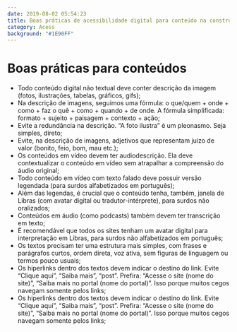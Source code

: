 ```yaml
---
date: 2019-08-02 05:54:23
title: Boas práticas de acessibilidade digital para conteúdo na construção de site
category: Acess
background: "#1E90FF"
---
```


# Boas práticas para conteúdos

<ul>
<li>Todo conteúdo digital não textual deve conter descrição da imagem (fotos, ilustrações, tabelas, gráficos, gifs);</li>
<li>Na descrição de imagens, seguimos uma fórmula: o que/quem + onde + como + faz o quê + como + quando + de onde. A fórmula simplificada: formato + sujeito + paisagem + contexto + ação;
</li>
<li>Evite a redundância na descrição. “A foto ilustra” é um pleonasmo. Seja simples, direto;</li>
<li>Evite, na descrição de imagens, adjetivos que representam juízo de valor (bonito, feio, bom, mau etc.);
</li>
<li>Os conteúdos em vídeo devem ter audiodescrição. Ela deve contextualizar o conteúdo em vídeo sem atrapalhar a compreensão do áudio original;</li>
<li>Todo conteúdo em vídeo com texto falado deve possuir versão legendada (para surdos alfabetizados em português);</li>
<li>Além das legendas, é crucial que o conteúdo tenha, também, janela de Libras (com avatar digital ou tradutor-intérprete), para surdos não oralizados;
</li>
<li>Conteúdos em áudio (como podcasts) também devem ter transcrição em texto;</li>
<li>É recomendável que todos os sites tenham um avatar digital para interpretação em Libras, para surdos não alfabetizados em português;
</li>
<li>Os textos precisam ter uma estrutura mais simples, com frases e parágrafos curtos, ordem direta, voz ativa, sem figuras de linguagem ou termos pouco usuais;</li>
<li>Os hiperlinks dentro dos textos devem indicar o destino do link. Evite “Clique aqui”, “Saiba mais”, “post”. Prefira: “Acesse o site (nome do site)”, “Saiba mais no portal (nome do portal)”. Isso porque muitos cegos navegam somente pelos links;</li>
<li>Os hiperlinks dentro dos textos devem indicar o destino do link. Evite “Clique aqui”, “Saiba mais”, “post”. Prefira: “Acesse o site (nome do site)”, “Saiba mais no portal (nome do portal)”. Isso porque muitos cegos navegam somente pelos links;</li>
</ul>